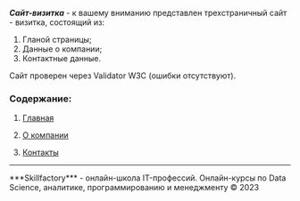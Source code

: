 ***Сайт-визитка*** - к вашему вниманию представлен трехстраничный сайт - визитка, состоящий из:
1.  Гланой страницы;
2.  Данные о компании;
3.  Контактные данные.

Сайт проверен через Validator W3C (ошибки отсутствуют).

### Cодержание:
1. [Главная](site/index.html)


2. [О компании](../about.html)

 

3. [Контакты](pages/contacts.html)

<hr>
***Skillfactory*** -  oнлайн-школа IT-профессий. Онлайн-курсы по Data Science, аналитике, программированию и менеджменту © 2023
